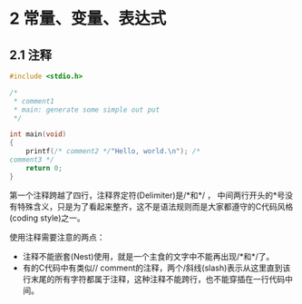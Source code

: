 # 2 常量、变量、表达式

## 2.1 注释

```c
#include <stdio.h>

/*
 * comment1
 * main: generate some simple out put
 */

int main(void)
{
    printf(/* comment2 */"Hello, world.\n"); /*
comment3 */
    return 0;
}
```

第一个注释跨越了四行，注释界定符(Delimiter)是/\*和\*/ ， 中间两行开头的*号没有特殊含义，只是为了看起来整齐，这不是语法规则而是大家都遵守的C代码风格(coding style)之一。

使用注释需要注意的两点：

- 注释不能嵌套(Nest)使用，就是一个主食的文字中不能再出现/\*和\*/了。
- 有的C代码中有类似// comment的注释，两个/斜线(slash)表示从这里直到该行末尾的所有字符都属于注释，这种注释不能跨行，也不能穿插在一行代码中间。



